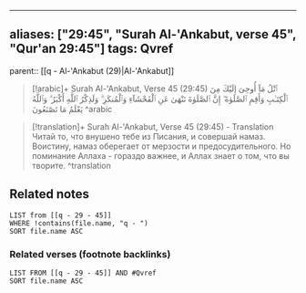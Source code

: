 
---
aliases: ["29:45", "Surah Al-'Ankabut, verse 45", "Qur'an 29:45"]
tags: Qvref
---

parent:: [[q - Al-'Ankabut (29)|Al-'Ankabut]]

> [!arabic]+ Surah Al-'Ankabut, Verse 45 (29:45)
> <span class="quran-arabic">ٱتْلُ مَآ أُوحِىَ إِلَيْكَ مِنَ ٱلْكِتَـٰبِ وَأَقِمِ ٱلصَّلَوٰةَ ۖ إِنَّ ٱلصَّلَوٰةَ تَنْهَىٰ عَنِ ٱلْفَحْشَآءِ وَٱلْمُنكَرِ ۗ وَلَذِكْرُ ٱللَّهِ أَكْبَرُ ۗ وَٱللَّهُ يَعْلَمُ مَا تَصْنَعُونَ</span>
^arabic

> [!translation]+ Surah Al-'Ankabut, Verse 45 (29:45) - Translation
> Читай то, что внушено тебе из Писания, и совершай намаз. Воистину, намаз оберегает от мерзости и предосудительного. Но поминание Аллаха - гораздо важнее, и Аллах знает о том, что вы творите.
^translation



## Related notes
```dataview
LIST from [[q - 29 - 45]]
WHERE !contains(file.name, "q - ")
SORT file.name ASC
```

### Related verses (footnote backlinks)
```dataview
LIST FROM [[q - 29 - 45]] AND #Qvref
SORT file.name ASC
```

